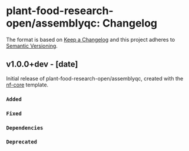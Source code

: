 # plant-food-research-open/assemblyqc: Changelog

The format is based on [Keep a Changelog](https://keepachangelog.com/en/1.0.0/)
and this project adheres to [Semantic Versioning](https://semver.org/spec/v2.0.0.html).

## v1.0.0+dev - [date]

Initial release of plant-food-research-open/assemblyqc, created with the [nf-core](https://nf-co.re/) template.

### `Added`

### `Fixed`

### `Dependencies`

### `Deprecated`
